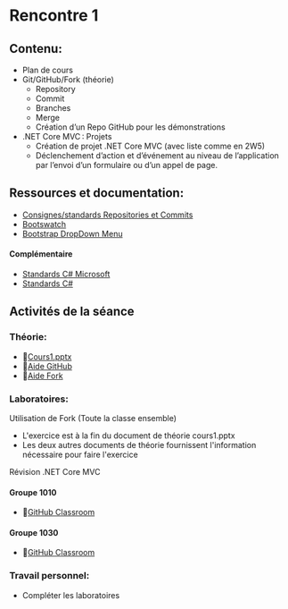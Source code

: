 # Rencontre 1

## Contenu: 
- Plan de cours 
- Git/GitHub/Fork (théorie)
  - Repository 
  - Commit 
  - Branches
  - Merge
  - Création d’un Repo GitHub pour les démonstrations 
- .NET Core MVC : Projets 
  - Création de projet .NET Core MVC (avec liste comme en 2W5) 
  - Déclenchement d’action et d’événement au niveau de l’application par l’envoi d’un formulaire ou d’un appel de page.

## Ressources et documentation: 
- [Consignes/standards Repositories et Commits](https://info.cegepmontpetit.ca/git)
- [Bootswatch](https://bootswatch.com/)
- [Bootstrap DropDown Menu](https://getbootstrap.com/docs/5.0)

#### Complémentaire 
- [Standards C# Microsoft](https://docs.microsoft.com/en-us/dotnet/csharp/programming-guide/inside-a-program/coding-conventions)
- [Standards C#](https://github.com/ktaranov/naming-convention/blob/master/C%23%20Coding%20Standards%20and%20Naming%20Conventions.md)

## Activités de la séance

### Théorie:
- 🔗[Cours1.pptx](https://cegepedouardmontpetit.sharepoint.com/:p:/s/CMT420InformatiqueComitesCours-3W6/EUgUK0lU0K5NrRnL7hqn7CgBQG9_3pnd2uFLxmyheXzjnQ?e=TNDdUA)
- 🔗[Aide GitHub](/autres/gitHub)
- 🔗[Aide Fork](/autres/fork)

### Laboratoires:

Utilisation de Fork (Toute la classe ensemble)
  - L'exercice est à la fin du document de théorie cours1.pptx
  - Les deux autres documents de théorie fournissent l'information nécessaire pour faire l'exercice

Révision .NET Core MVC
#### Groupe 1010
- 🔗[GitHub Classroom](https://classroom.github.com/classrooms/214666547-e25progwebtrans-1010)

#### Groupe 1030
- 🔗[GitHub Classroom](https://classroom.github.com/classrooms/214666547-e25progwebtrans-1020)

### Travail personnel: 
- Compléter les laboratoires
